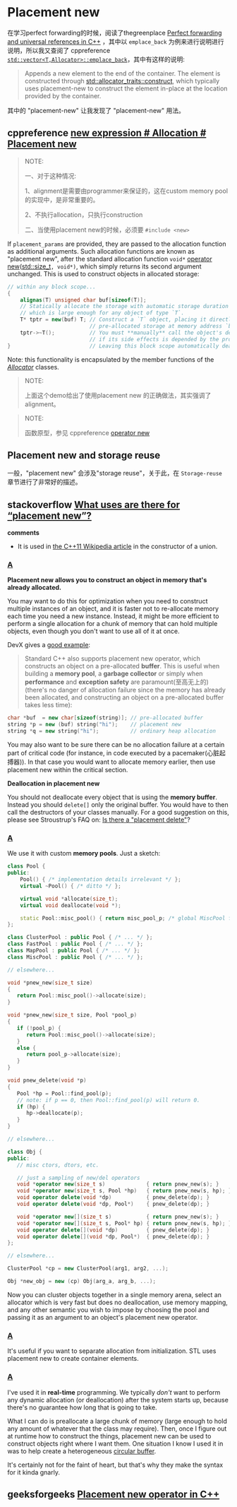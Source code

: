 # Placement new

在学习perfect forwarding的时候，阅读了thegreenplace [Perfect forwarding and universal references in C++](https://eli.thegreenplace.net/2014/perfect-forwarding-and-universal-references-in-c/) ，其中以 `emplace_back` 为例来进行说明进行说明，所以我又查阅了 cppreference [`std::vector<T,Allocator>::emplace_back`](https://en.cppreference.com/w/cpp/container/vector/emplace_back)，其中有这样的说明:

> Appends a new element to the end of the container. The element is constructed through [std::allocator_traits::construct](https://en.cppreference.com/w/cpp/memory/allocator_traits/construct), which typically uses placement-new to construct the element in-place at the location provided by the container.

其中的 "placement-new" 让我发现了 "placement-new" 用法。



## cppreference [new expression # Allocation # Placement new](https://en.cppreference.com/w/cpp/language/new#Allocation)

> NOTE: 
>
> 一、对于这种情况:
>
> 1、alignment是需要由programmer来保证的，这在custom memory pool的实现中，是非常重要的。
>
> 2、不执行allocation，只执行construction
>
> 二、当使用placement new的时候，必须要 `#include <new>`

If `placement_params` are provided, they are passed to the allocation function as additional arguments. Such allocation functions are known as "placement new", after the standard allocation function `void*` [operator new](http://en.cppreference.com/w/cpp/memory/new/operator_new)([std::size_t](http://en.cppreference.com/w/cpp/types/size_t)`, void*)`, which simply returns its second argument unchanged. This is used to construct objects in allocated storage:

```C++
// within any block scope...
{
    alignas(T) unsigned char buf[sizeof(T)];
    // Statically allocate the storage with automatic storage duration
    // which is large enough for any object of type `T`.
    T* tptr = new(buf) T; // Construct a `T` object, placing it directly into your 
                          // pre-allocated storage at memory address `buf`.
    tptr->~T();           // You must **manually** call the object's destructor
                          // if its side effects is depended by the program.
}                         // Leaving this block scope automatically deallocates `buf`.
```

Note: this functionality is encapsulated by the member functions of the [*Allocator*](https://en.cppreference.com/w/cpp/named_req/Allocator) classes.

> NOTE: 
>
> 上面这个demo给出了使用placement new 的正确做法，其实强调了alignment。



> NOTE: 
>
> 函数原型，参见 cppreference [operator new](http://en.cppreference.com/w/cpp/memory/new/operator_new) 

## Placement new and storage reuse

一般，"placement new" 会涉及"storage reuse"，关于此，在 `Storage-reuse` 章节进行了非常好的描述。

## stackoverflow [What uses are there for “placement new”?](https://stackoverflow.com/questions/222557/what-uses-are-there-for-placement-new)

**comments**

- It is used in [the C++11 Wikipedia article](https://en.wikipedia.org/wiki/C%2B%2B11#Unrestricted_unions) in the constructor of a union.



### [A](https://stackoverflow.com/a/222578)

**Placement new allows you to construct an object in memory that's already allocated.**

You may want to do this for optimization when you need to construct multiple instances of an object, and it is faster not to re-allocate memory each time you need a new instance. Instead, it might be more efficient to perform a single allocation for a chunk of memory that can hold multiple objects, even though you don't want to use all of it at once.

DevX gives a [good example](http://www.devx.com/tips/Tip/12582):

> Standard C++ also supports placement new operator, which constructs an object on a pre-allocated **buffer**. This is useful when building a **memory pool**, a **garbage collector** or simply when **performance** and **exception safety** are paramount(至高无上的) (there's no danger of allocation failure since the memory has already been allocated, and constructing an object on a pre-allocated buffer takes less time):

```cpp
char *buf  = new char[sizeof(string)]; // pre-allocated buffer
string *p = new (buf) string("hi");    // placement new
string *q = new string("hi");          // ordinary heap allocation
```

You may also want to be sure there can be no allocation failure at a certain part of critical code (for instance, in code executed by a pacemaker(心脏起搏器)). In that case you would want to allocate memory earlier, then use placement new within the critical section.

**Deallocation in placement new**

You should not deallocate every object that is using the **memory buffer**. Instead you should `delete[]` only the original buffer. You would have to then call the destructors of your classes manually. For a good suggestion on this, please see Stroustrup's FAQ on: [Is there a "placement delete"](http://www.stroustrup.com/bs_faq2.html#placement-delete)?

### [A](https://stackoverflow.com/a/222615)



We use it with custom **memory pools**. Just a sketch:

```cpp
class Pool {
public:
    Pool() { /* implementation details irrelevant */ };
    virtual ~Pool() { /* ditto */ };

    virtual void *allocate(size_t);
    virtual void deallocate(void *);

    static Pool::misc_pool() { return misc_pool_p; /* global MiscPool for general use */ }
};

class ClusterPool : public Pool { /* ... */ };
class FastPool : public Pool { /* ... */ };
class MapPool : public Pool { /* ... */ };
class MiscPool : public Pool { /* ... */ };

// elsewhere...

void *pnew_new(size_t size)
{
   return Pool::misc_pool()->allocate(size);
}

void *pnew_new(size_t size, Pool *pool_p)
{
   if (!pool_p) {
      return Pool::misc_pool()->allocate(size);
   }
   else {
      return pool_p->allocate(size);
   }
}

void pnew_delete(void *p)
{
   Pool *hp = Pool::find_pool(p);
   // note: if p == 0, then Pool::find_pool(p) will return 0.
   if (hp) {
      hp->deallocate(p);
   }
}

// elsewhere...

class Obj {
public:
   // misc ctors, dtors, etc.

   // just a sampling of new/del operators
   void *operator new(size_t s)             { return pnew_new(s); }
   void *operator new(size_t s, Pool *hp)   { return pnew_new(s, hp); }
   void operator delete(void *dp)           { pnew_delete(dp); }
   void operator delete(void *dp, Pool*)    { pnew_delete(dp); }

   void *operator new[](size_t s)           { return pnew_new(s); }
   void *operator new[](size_t s, Pool* hp) { return pnew_new(s, hp); }
   void operator delete[](void *dp)         { pnew_delete(dp); }
   void operator delete[](void *dp, Pool*)  { pnew_delete(dp); }
};

// elsewhere...

ClusterPool *cp = new ClusterPool(arg1, arg2, ...);

Obj *new_obj = new (cp) Obj(arg_a, arg_b, ...);
```

Now you can cluster objects together in a single memory arena, select an allocator which is very fast but does no deallocation, use memory mapping, and any other semantic you wish to impose by choosing the pool and passing it as an argument to an object's placement new operator.

### [A](https://stackoverflow.com/a/222573)

It's useful if you want to separate allocation from initialization. STL uses placement new to create container elements.

### [A](https://stackoverflow.com/a/222817)

I've used it in **real-time** programming. We typically *don't* want to perform any dynamic allocation (or deallocation) after the system starts up, because there's no guarantee how long that is going to take.

What I can do is preallocate a large chunk of memory (large enough to hold any amount of whatever that the class may require). Then, once I figure out at runtime how to construct the things, placement new can be used to construct objects right where I want them. One situation I know I used it in was to help create a heterogeneous [circular buffer](http://en.wikipedia.org/wiki/Circular_buffer).

It's certainly not for the faint of heart, but that's why they make the syntax for it kinda gnarly.

## geeksforgeeks [Placement new operator in C++](https://www.geeksforgeeks.org/placement-new-operator-cpp/)



